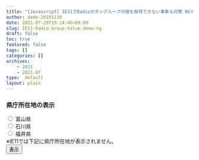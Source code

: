 ```yaml
---
title: "[Javascript] IE11でRadioボタングループの値を取得できない事象＆対策 NGデモ"
author: dede-20191130
date: 2021-07-28T19:14:46+09:00
slug: IE11-Radio-Group-Value-demo-ng
draft: false
toc: true
featured: false
tags: []
categories: []
archives:
    - 2021
    - 2021-07
type: _default
layout: plain
---
```


<main>
    <div id="container">
        <form id="my-form" name="my-form" onsubmit="return false;">
            <h3>県庁所在地の表示</h3>
            <div>
                <input id="radio01-toyama" type="radio" name="radio01" value="富山市">
                <label for="radio01-toyama">富山県</label><br>
                <input id="radio01-ishiakwa" type="radio" name="radio01" value="金沢市">
                <label for="radio01-ishiakwa">石川県</label><br>
                <input id="radio01-fukui" type="radio" name="radio01" value="福井市">
                <label for="radio01-fukui">福井県</label>
            </div>
            <div>※IE11では下記に県庁所在地が表示されません。</div>
            <div id="result"></div>
            <div id="button-container">
                <button id="button01">表示</button>
            </div>
        </form>
    </div>
</main>